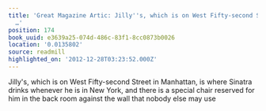 ```yaml
---
title: 'Great Magazine Artic: Jilly''s, which is on West Fifty-second Street in Manhattan,
  …'
position: 174
book_uuid: e3639a25-074d-486c-83f1-8cc0873b0026
location: '0.0135802'
source: readmill
highlighted_on: '2012-12-28T03:23:52.000Z'
---
```


Jilly's, which is on West Fifty-second Street in Manhattan, is where Sinatra drinks whenever he is in New York, and there is a special chair reserved for him in the back room against the wall that nobody else may use